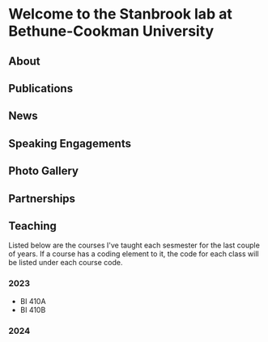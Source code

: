 # Welcome to the Stanbrook lab at Bethune-Cookman University

## About

## Publications

## News

## Speaking Engagements

## Photo Gallery

## Partnerships

## Teaching

Listed below are the courses I've taught each sesmester for the last couple of years. If a course has a coding element to it, the code for each class will be listed under each course code.

### 2023

* BI 410A
* BI 410B

### 2024
